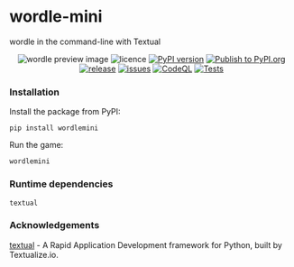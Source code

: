 # wordle-mini
wordle in the command-line with Textual

<div align="center">

![wordle preview image](https://github.com/user-attachments/assets/d4ab46ef-8787-4aae-80d7-8b0a6a5bc7e8)
![licence](https://img.shields.io/badge/licence-MIT-green?style=flat?logo=licence)
[![PyPI version](https://img.shields.io/pypi/v/wordlemini?style=flat-square)](https://pypi.org/project/wordlemini/)
[![Publish to PyPI.org](https://github.com/tomasvana10/wordlemini/actions/workflows/publish.yml/badge.svg)](https://github.com/tomasvana10/wordlemini/actions/workflows/publish.yml)
[![release](https://img.shields.io/github/v/release/tomasvana10/wordlemini?logo=github)](https://github.com/tomasvana10/wordlemini/releases/latest)
[![issues](https://img.shields.io/github/issues-raw/tomasvana10/wordlemini.svg?maxAge=25000)](https://github.com/tomasvana10/wordlemini/issues)
[![CodeQL](https://github.com/tomasvana10/wordlemini/actions/workflows/github-code-scanning/codeql/badge.svg)](https://github.com/tomasvana10/wordlemini/actions/workflows/github-code-scanning/codeql)
[![Tests](https://github.com/tomasvana10/wordlemini/actions/workflows/tox-tests.yml/badge.svg)](https://github.com/tomasvana10/wordlemini/actions/workflows/tox-tests.yml)

</div>

### Installation
Install the package from PyPI:
```
pip install wordlemini
```

Run the game:
```
wordlemini
```

### Runtime dependencies
`textual`

### Acknowledgements
[textual](https://textual.textualize.io/) - A Rapid Application Development framework for Python, built by Textualize.io.
